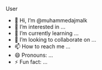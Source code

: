 User
- 👋 Hi, I’m @muhammedajmalk
- 👀 I’m interested in ...
- 🌱 I’m currently learning ...
- 💞️ I’m looking to collaborate on ...
- 📫 How to reach me ...
- 😄 Pronouns: ...
- ⚡ Fun fact: ...
  

<!---
muhammedajmalk/muhammedajmalk is a ✨ special ✨ repository because its `README.md` (this file) appears on your GitHub profile.
You can click the Preview link to take a look at your changes.
--->
